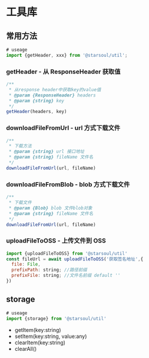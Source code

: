 # 工具库

## 常用方法

```javascript
# useage
import {getHeader, xxx} from '@starsoul/util';
```

### getHeader - 从 ResponseHeader 获取值

```javascript
/**
 * 从response header中获取key的value值
 * @param {ResponseHeader} headers
 * @param {string} key
 */
getHeader(headers, key)
```

### downloadFileFromUrl - url 方式下载文件

```javascript
/**
 * 下载方法
 * @param {string} url 接口地址
 * @param {string} fileName 文件名
 */
downloadFileFromUrl(url, fileName)
```

### downloadFileFromBlob - blob 方式下载文件

```javascript
/**
 * 下载文件
 * @param {Blob} blob 文件blob对象
 * @param {string} fileName 文件名
 */
downloadFileFromUrl(url, fileName)
```

### uploadFileToOSS - 上传文件到 OSS

```javascript
import {uploadFileToOSS} from '@starsoul/util'
const fileUrl = await uploadFileToOSS('获取签名地址',{
  file: File,
  prefixPath: string; //路径前缀
  prefixFile: string; //文件名前缀 default ''
})
```

## storage

```javascript
# useage
import {storage} from '@starsoul/util'
```

- getItem(key:string)
- setItem(key:string, value:any)
- clearItem(key:string)
- clearAll()
